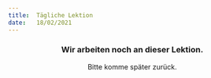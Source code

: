```yaml
---
title:  Tägliche Lektion
date:   18/02/2021
---
```


### <center>Wir arbeiten noch an dieser Lektion.</center>
<center>Bitte komme später zurück.</center>